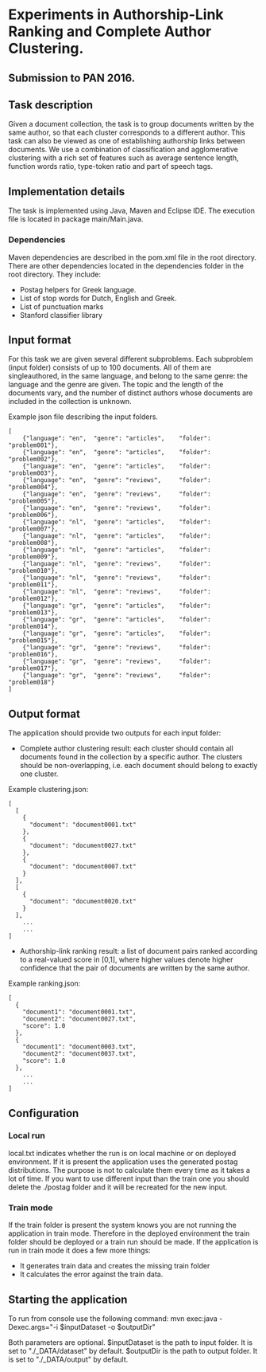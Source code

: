 # Experiments in Authorship-Link Ranking and Complete Author Clustering.
## Submission to PAN 2016.

## Task description
Given a document collection, the task is to group documents written by the same
author, so that each cluster corresponds to a different author. This task can also
be viewed as one of establishing authorship links between documents. We use
a combination of classification and agglomerative clustering with a rich set of
features such as average sentence length, function words ratio, type-token ratio
and part of speech tags.

## Implementation details
The task is implemented using Java, Maven and Eclipse IDE.
The execution file is located in package main/Main.java.

### Dependencies
Maven dependencies are described in the pom.xml file in the root directory. 
There are other dependencies located in the dependencies folder in the root directory. They include:
- Postag helpers for Greek language.
- List of stop words for Dutch, English and Greek.
- List of punctuation marks
- Stanford classifier library

## Input format
For this task we are given several different subproblems. 
Each subproblem (input folder) consists of up to 100 documents. 
All of them are singleauthored, in the same language, and belong to the same genre: 
the language and the genre are given. 
The topic and the length of the documents vary, and the number of
distinct authors whose documents are included in the collection is unknown.

Example json file describing the input folders.
```
[
	{"language": "en",	"genre": "articles",	"folder": "problem001"},
	{"language": "en",	"genre": "articles",	"folder": "problem002"},
	{"language": "en",	"genre": "articles",	"folder": "problem003"},
	{"language": "en",	"genre": "reviews",		"folder": "problem004"},
	{"language": "en",	"genre": "reviews",		"folder": "problem005"},
	{"language": "en",	"genre": "reviews",		"folder": "problem006"},
	{"language": "nl",	"genre": "articles",	"folder": "problem007"},
	{"language": "nl",	"genre": "articles",	"folder": "problem008"},
	{"language": "nl",	"genre": "articles",	"folder": "problem009"},
	{"language": "nl",	"genre": "reviews",		"folder": "problem010"},
	{"language": "nl",	"genre": "reviews",		"folder": "problem011"},
	{"language": "nl",	"genre": "reviews",		"folder": "problem012"},
	{"language": "gr",	"genre": "articles",	"folder": "problem013"},
	{"language": "gr",	"genre": "articles",	"folder": "problem014"},
	{"language": "gr",	"genre": "articles",	"folder": "problem015"},
	{"language": "gr",	"genre": "reviews",		"folder": "problem016"},
	{"language": "gr",	"genre": "reviews",		"folder": "problem017"},
	{"language": "gr",	"genre": "reviews",		"folder": "problem018"}
]
```


## Output format
The application should provide two outputs for each input folder:

- Complete author clustering result: each cluster should contain all documents
found in the collection by a specific author. The clusters should be non-overlapping,
i.e. each document should belong to exactly one cluster.

Example clustering.json:
```
[
  [
    {
      "document": "document0001.txt"
    },
    {
      "document": "document0027.txt"
    },
    {
      "document": "document0007.txt"
    }
  ],
  [
    {
      "document": "document0020.txt"
    }
  ],
	...
	...
]
```

- Authorship-link ranking result: a list of document pairs ranked according to a
real-valued score in [0,1], where higher values denote higher confidence that the
pair of documents are written by the same author.

Example ranking.json:
```
[
  {
    "document1": "document0001.txt",
    "document2": "document0027.txt",
    "score": 1.0
  },
  {
    "document1": "document0003.txt",
    "document2": "document0037.txt",
    "score": 1.0
  },
	...
	...
]
```

## Configuration

### Local run
local.txt indicates whether the run is on local machine or on deployed environment.
If it is present the application uses the generated postag distributions.
The purpose is not to calculate them every time as it takes a lot of time.
If you want to use different input than the train one you should delete the ./postag folder
and it will be recreated for the new input. 

### Train mode
If the train folder is present the system knows you are not running the application in train mode.
Therefore in the deployed environment the train folder should be deployed or a train run should be made.
If the application is run in train mode it does a few more things:
- It generates train data and creates the missing train folder
- It calculates the error against the train data.

## Starting the application
To run from console use the following command: 
mvn exec:java -Dexec.args="-i $inputDataset -o $outputDir"

Both parameters are optional.
$inputDataset is the path to input folder. It is set to "./_DATA/dataset" by default.
$outputDir is the path to output folder. It is set to "./_DATA/output" by default.
